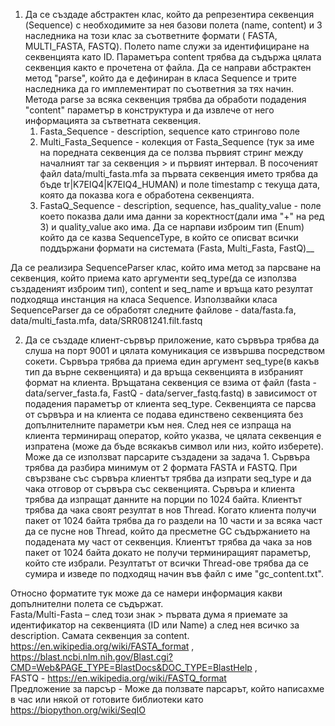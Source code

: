 1. Да се създаде абстрактен клас, който да репрезентира секвенция (Sequencе) с необходимите за нея базови полета (name, content)
 и 3 наследника на този клас за съответните формати ( FASTA, MULTI_FASTA, FASTQ).
 Полето name служи за идентифициране на секвенцията като ID.
 Параметъра content трябва да съдържа цялата секвенция както е прочетена от файла.
 Да се направи абстрактен метод "parse", който да е дефиниран в класа Sequencе и трите наследника да го имплементират по съответния за тях начин.
 Метода parse за всяка секвенция трябва да обработи подадения "content" параметър в конструктура и да извлече от него информацията за сътветната секвенция.
   1. Fasta_Sequence - description, sequence като стрингово поле
   1. Multi_Fasta_Sequence - колекция от Fasta_Sequence (тук за име на поредната секвенция да се ползва първият стринг
      между началният таг за секвенция > и първият интервал.
     В посоченият файл data/multi_fasta.mfa за първата секвенция името 
     трябва да бъде tr|K7EIQ4|K7EIQ4_HUMAN) и поле timestamp с текуща дата, която да показва кога е обработена секвенцията.
   1. FastaQ_Sequence - description, sequence, has_quality_value - поле което показва дали има данни за коректност(дали има "+" на ред 3) 
     и quality_value ако има. 
     Да се нарпави изброим тип (Enum) който да се казва SequenceType,
     в който се описват всички поддържани формати на системата (Fasta, Multi_Fasta, FastQ)__

Да се реализира SequenceParser клас, който има метод за  парсване на секвенция, който приема като аргументи
 seq_type(да се използва създаденият изброим тип), content и seq_name и връща като резултат подходяща инстанция на класа Sequencе.
 Използвайки класа SequenceParser да се обработят следните файлове - data/fasta.fa, data/multi_fasta.mfa, data/SRR081241.filt.fastq

2. Да се създаде клиент-сървър приложение, като сървъра трябва да слуша на порт 9001 и цялата комуникация се извършва посредством сокети. Сървъра трябва да приема един аргумент seq_type(в какъв тип да върне секвенцията) и да връща секвенцията в избраният формат на клиента. Връщатана секвенция се взима от файл (fasta - data/server_fasta.fa, FastQ - data/server_fastq.fastq) в зависимост от подадения параметър от клиента seq_type. Секвенцията се парсва от сървъра и на клиента се подава единствено секвенцията без допълнителните параметри към нея. След нея се изпраща на клиента терминиращ оператор, който указва, че цялата секвенция е изпратена (може да бъде всякакъв символ или низ, който изберете). Може да се използват парсарите създадени за задача 1. Сървъра трябва да разбира минимум от 2 формата FASTA и FASTQ. При свързване със сървъра клиентът трябва да изпрати seq_type и да чака отговор от сървъра със секвенцията. Сървъра и клиента трябва да изпращат данните на порции по 1024 байта. Клиентът трябва да чака своят резултат в нов Thread. Когато клиента получи пакет от 1024 байта трябва да го раздели на 10 части и за всяка част да се пусне нов Thread, който да пресметне GC съдържанието на подадената му част от секвенция. Клиентът трябва да чака за нов пакет от 1024 байта докато не получи терминиращият параметър, който сте избрали. Резултатът от всички Thread-ове трябва да се сумира и изведе по подходящ начин във файл с име "gc_content.txt".


Относно форматите тук може да се намери информация какви допълнителни полета се съдържат.
</br >Fasta/Multi-Fasta – след този знак > първата дума я приемате за идентификатор на секвенцията (ID или Name) а след нея всичко за description. Самата секвенция за content. https://en.wikipedia.org/wiki/FASTA_format , https://blast.ncbi.nlm.nih.gov/Blast.cgi?CMD=Web&PAGE_TYPE=BlastDocs&DOC_TYPE=BlastHelp , 
</br >FASTQ - https://en.wikipedia.org/wiki/FASTQ_format
</br >Предложение за парсър -  Може да ползвате парсарът, който написахмe в час или някой от готовите библиотеки като https://biopython.org/wiki/SeqIO 

